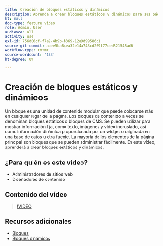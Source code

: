 ```yaml
---
title: Creación de bloques estáticos y dinámicos
description: Aprenda a crear bloques estáticos y dinámicos para sus páginas de tienda.
kt: null
doc-type: feature video
role: Admin, User
audience: all
activity: use
exl-id: 756d06cf-f7a2-4b9b-b369-12a9d99586b1
source-git-commit: acee5ba84ea32e14a743cd269f77ced821548ad6
workflow-type: tm+mt
source-wordcount: '133'
ht-degree: 0%

---
```


# Creación de bloques estáticos y dinámicos

Un bloque es una unidad de contenido modular que puede colocarse más en cualquier lugar de la página. Los bloques de contenido a veces se denominan bloques estáticos o bloques de CMS. Se pueden utilizar para mostrar información fija, como texto, imágenes y vídeo incrustado, así como información dinámica proporcionada por un widget o originada en una base de datos u otra fuente. La mayoría de los elementos de la página principal son bloques que se pueden administrar fácilmente. En este vídeo, aprenderá a crear bloques estáticos y dinámicos.

## ¿Para quién es este vídeo?

- Administradores de sitios web
- Diseñadores de contenido

## Contenido del vídeo

>[!VIDEO](https://video.tv.adobe.com/v/343783?quality=12&learn=on)

## Recursos adicionales

- [Bloques](https://docs.magento.com/user-guide/cms/blocks.html)
- [Bloques dinámicos](https://docs.magento.com/user-guide/cms/dynamic-blocks.html)
